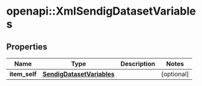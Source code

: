 # openapi::XmlSendigDatasetVariables


## Properties
Name | Type | Description | Notes
------------ | ------------- | ------------- | -------------
**item_self** | [**SendigDatasetVariables**](SendigDatasetVariables.md) |  | [optional] 


